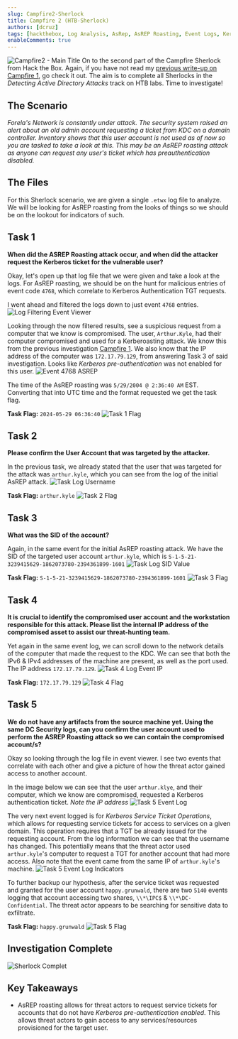 ```yaml
---
slug: Campfire2-Sherlock
title: Campfire 2 (HTB-Sherlock)
authors: [dcruz]
tags: [hackthebox, Log Analysis, AsRep, AsREP Roasting, Event Logs, Kerberoasting, Kerberos, Active Directory,]
enableComments: true
---
```


![Campfire2 - Main Title](img/Campfire%202%20_HTB-Sherlock_-1743777084051.webp)
On to the second part of the Campfire Sherlock from Hack the Box. Again, if you have not read my [previous write-up on Campfire 1](https://www.dariocruz.dev/blog/Campfire1-Sherlock), go check it out. The aim is to complete all Sherlocks in the *Detecting Active Directory Attacks* track on HTB labs. Time to investigate!

## The Scenario

*Forela's Network is constantly under attack. The security system raised an alert about an old admin account requesting a ticket from KDC on a domain controller. Inventory shows that this user account is not used as of now so you are tasked to take a look at this. This may be an AsREP roasting attack as anyone can request any user's ticket which has preauthentication disabled.*
<!-- truncate -->

## The Files

For this Sherlock scenario, we are given a single `.etwx` log file to analyze. We will be looking for AsREP roasting from the looks of things so we should be on the lookout for indicators of such.

## Task 1

**When did the ASREP Roasting attack occur, and when did the attacker request the Kerberos ticket for the vulnerable user?**

Okay, let's open up that log file that we were given and take a look at the logs. For AsREP roasting, we should be on the hunt for malicious entries of event code `4768`, which correlate to Kerberos Authentication TGT requests.

I went ahead and filtered the logs down to just event `4768` entries.
![Log Filtering Event Viewer](img/Campfire%202%20_HTB-Sherlock_-1743778210920.webp)

Looking through the now filtered results, see a suspicious request from a computer that we know is compromised. The user, `Arthur.Kyle`, had their computer compromised and used for a Kerberoasting attack. We know this from the previous investigation [Campfire 1](https://www.dariocruz.dev/blog/Campfire1-Sherlock). We also know that the IP address of the computer was `172.17.79.129`, from answering Task 3 of said investigation. Looks like *Kerberos pre-authentication* was not enabled for this user.
![Event 4768 ASREP](img/Campfire%202%20_HTB-Sherlock_-1743779064830.webp)

The time of the AsREP roasting was `5/29/2004 @ 2:36:40 AM` EST. Converting that into UTC time and the format requested we get the task flag.

**Task Flag:** `2024-05-29 06:36:40`
![Task 1 Flag](img/Campfire%202%20_HTB-Sherlock_-1743779174365.webp)

## Task 2

**Please confirm the User Account that was targeted by the attacker.**

In the previous task, we already stated that the user that was targeted for the attack was `arthur.kyle`, which you can see from the log of the initial AsREP attack.
![Task Log Username](img/Campfire%202%20_HTB-Sherlock_-1743779740125.webp)

**Task Flag:** `arthur.kyle`
![Task 2 Flag](img/Campfire%202%20_HTB-Sherlock_-1743779763383.webp)

## Task 3

**What was the SID of the account?**

Again, in the same event for the initial AsREP roasting attack. We have the SID of the targeted user account `arthur.kyle`, which is `S-1-5-21-3239415629-1862073780-2394361899-1601`
![Task Log SID Value](img/Campfire%202%20_HTB-Sherlock_-1743779902196.webp)

**Task Flag:** `S-1-5-21-3239415629-1862073780-2394361899-1601`
![Task 3 Flag](img/Campfire%202%20_HTB-Sherlock_-1743779957186.webp)

## Task 4

**It is crucial to identify the compromised user account and the workstation responsible for this attack. Please list the internal IP address of the compromised asset to assist our threat-hunting team.**

Yet again in the same event log, we can scroll down to the network details of the computer that made the request to the KDC. We can see that both the IPv6 & IPv4 addresses of the machine are present, as well as the port used. The IP address `172.17.79.129`.
![Task 4 Log Event IP](img/Campfire%202%20_HTB-Sherlock_-1743780301109.webp)

**Task Flag:** `172.17.79.129`
![Task 4 Flag](img/Campfire%202%20_HTB-Sherlock_-1743780344408.webp)

## Task 5

**We do not have any artifacts from the source machine yet. Using the same DC Security logs, can you confirm the user account used to perform the ASREP Roasting attack so we can contain the compromised account/s?**

Okay so looking through the log file in event viewer. I see two events that correlate with each other and give a picture of how the threat actor gained access to another account.

In the image below we can see that the user `arthur.klye`, and their computer, which we know are compromised, requested a Kerberos authentication ticket. *Note the IP address*
![Task 5 Event Log](img/Campfire%202%20_HTB-Sherlock_-1743780825164.webp)

The very next event logged is for *Kerberos Service Ticket Operations*, which allows for requesting service tickets for access to services on a given domain. This operation requires that a TGT be already issued for the requesting account. From the log information we can see that the username has changed. This potentially means that the threat actor used `arthur.kyle`'s computer to request a TGT for another account that had more access. Also note that the event came from the same IP of `arthur.kyle`'s machine.
![Task 5 Event Log Indicators](img/Campfire%202%20_HTB-Sherlock_-1743781208150.webp)

To further backup our hypothesis, after the service ticket was requested and granted for the user account `happy.grunwald`, there are two `5140` events logging that account accessing two shares, `\\*\IPC$` & `\\*\DC-Confidential`. The threat actor appears to be searching for sensitive data to exfiltrate.

**Task Flag:** `happy.grunwald`
![Task 5 Flag](img/Campfire%202%20_HTB-Sherlock_-1743782725773.webp)

## Investigation Complete

![Sherlock Complet](img/Campfire%202%20_HTB-Sherlock_-1743782863475.webp)

## Key Takeaways

- AsREP roasting allows for threat actors to request service tickets for accounts that do not have *Kerberos pre-authentication enabled*. This allows threat actors to gain access to any services/resources provisioned for the target user.
